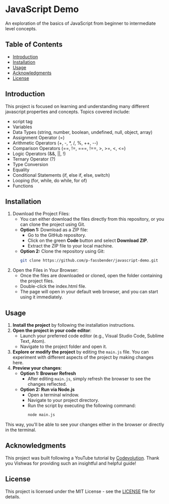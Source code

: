 # JavaScript Demo
An exploration of the basics of JavaScript from beginner to intermediate level concepts.

## Table of Contents
- [Introduction](#introduction)
- [Installation](#installation)
- [Usage](#usage)
- [Acknowledgments](#acknowledgments)
- [License](#license)

## Introduction
This project is focused on learning and understanding many different javascript properties and concepts. Topics covered include:
- script tag
- Variables
- Data Types (string, number, boolean, undefined, null, object, array)
- Assignment Operator (=)
- Arithmetic Operators (+, -, *, /, %, ++, --)
- Comparison Operators (==, !=, ===, !==, >, >=, <, <=)
- Logic Operators (&&, ||, !)
- Ternary Operator (?)
- Type Conversion
- Equality
- Conditional Statements (if, else if, else, switch)
- Looping (for, while, do while, for of)
- Functions

## Installation
1. Download the Project Files:
    - You can either download the files directly from this repository, or you can clone the project using Git.
    - **Option 1:** Download as a ZIP file:
      - Go to the GitHub repository.
      - Click on the green **Code** button and select **Download ZIP**.
      - Extract the ZIP file to your local machine.
    - **Option 2:** Clone the repository using Git:
      ```bash
      git clone https://github.com/p-fassbender/javascript-demo.git
      ```
2. Open the Files in Your Browser:
    - Once the files are downloaded or cloned, open the folder containing the project files.
    - Double-click the index.html file.
    - The page will open in your default web browser, and you can start using it immediately.

## Usage
1. **Install the project** by following the installation instructions.
2. **Open the project in your code editor**:
    - Launch your preferred code editor (e.g., Visual Studio Code, Sublime Text, Atom).
    - Navigate to the project folder and open it.
3. **Explore or modify the project** by editing the `main.js` file. You can experiment with different aspects of the project by making changes here.
4. **Preview your changes**:
    - **Option 1: Browser Refresh**
        - After editing `main.js`, simply refresh the browser to see the changes reflected.
    - **Option 2: Run via Node.js**
        - Open a terminal window.
        - Navigate to your project directory.
        - Run the script by executing the following command:
          ```bash
          node main.js
          ```
This way, you'll be able to see your changes either in the browser or directly in the terminal.

## Acknowledgments
This project was built following a YouTube tutorial by [Codevolution](https://www.youtube.com/watch?v=XIOLqoPHCJ4). 
Thank you Vishwas for providing such an insightful and helpful guide!

## License
This project is licensed under the MIT License - see the [LICENSE](LICENSE) file for details.
